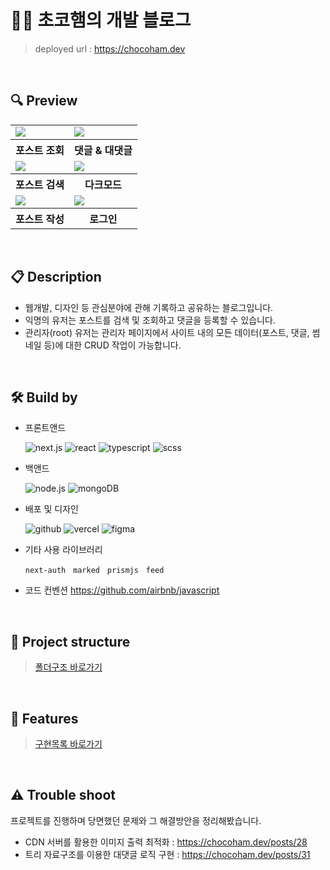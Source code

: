 # 👨‍💻 초코햄의 개발 블로그

> deployed url : https://chocoham.dev

<br/>

## 🔍 Preview

<table>
  <tr>
    <td>
      <image src="https://choco-image-server.cdn.ntruss.com/build/blog_main.webp"/>
    </td>
        <td>
      <image src="https://choco-image-server.cdn.ntruss.com/build/reply.webp"/>
    </td>
  </tr>
  <tr>
    <th>포스트 조회</th>
    <th>댓글 & 대댓글</th>
  </tr>
    <tr>
    <td>
      <image src="https://github.com/banma1234/myBlog-migration/assets/77619465/2d4e8715-2bbc-4a59-8194-d200bdbd5a4a"/>
    </td>
        <td>
      <image src="https://github.com/banma1234/myBlog-migration/assets/77619465/9e809a7d-2cf3-409b-aff6-7fd591240729"/>
    </td>
  </tr>
  <tr>
    <th>포스트 검색</th>
    <th>다크모드</th>
  </tr>
    </tr>
    <tr>
    <td>
      <image src="https://github.com/banma1234/myBlog-migration/assets/77619465/dc7de19c-6504-4b16-a7ea-2ef6f1d389fb"/>
    </td>
        <td>
      <image src="https://github.com/banma1234/myBlog-migration/assets/77619465/7d352087-e972-4662-933c-3e900362aa95"/>
    </td>
  </tr>
  <tr>
    <th>포스트 작성</th>
    <th>로그인</th>
  </tr>
</table>

<br/>

## 📋 Description

- 웹개발, 디자인 등 관심분야에 관해 기록하고 공유하는 블로그입니다.
- 익명의 유저는 포스트를 검색 및 조회하고 댓글을 등록할 수 있습니다.
- 관리자(root) 유저는 관리자 페이지에서 사이트 내의 모든 데이터(포스트, 댓글, 썸네일 등)에 대한 CRUD 작업이 가능합니다.

<br/>

## 🛠️ Build by

- 프론트앤드

  ![next.js](https://img.shields.io/badge/next.js-444444?style=for-the-badge&logo=next.js)
  ![react](https://img.shields.io/badge/react-444444?style=for-the-badge&logo=react)
  ![typescript](https://img.shields.io/badge/typescript-444444?style=for-the-badge&logo=typescript)
  ![scss](https://img.shields.io/badge/scss-444444?style=for-the-badge&logo=sass)

- 백앤드

  ![node.js](https://img.shields.io/badge/node.js-444444?style=for-the-badge&logo=node.js)
  ![mongoDB](https://img.shields.io/badge/mongoDB-444444?style=for-the-badge&logo=mongoDB)

- 배포 및 디자인

  ![github](https://img.shields.io/badge/github-444444?style=for-the-badge&logo=github)
  ![vercel](https://img.shields.io/badge/vercel-444444?style=for-the-badge&logo=vercel)
  ![figma](https://img.shields.io/badge/figma-444444?style=for-the-badge&logo=figma)

- 기타 사용 라이브러리

  `next-auth` &nbsp; `marked` &nbsp; `prismjs` &nbsp; `feed`

- 코드 컨벤션
  https://github.com/airbnb/javascript

<br/>

## 🌲 Project structure

> [폴더구조 바로가기](https://github.com/banma1234/myBlog-migration/blob/main/docs/projectTree.md)

<br/>

## 🚀 Features

> [구현목록 바로가기](https://github.com/banma1234/myBlog-migration/blob/main/docs/features.md)

<br/>

## ⚠️ Trouble shoot

프로젝트를 진행하며 당면했던 문제와 그 해결방안을 정리해봤습니다.

- CDN 서버를 활용한 이미지 출력 최적화 : https://chocoham.dev/posts/28
- 트리 자료구조를 이용한 대댓글 로직 구현 : https://chocoham.dev/posts/31

